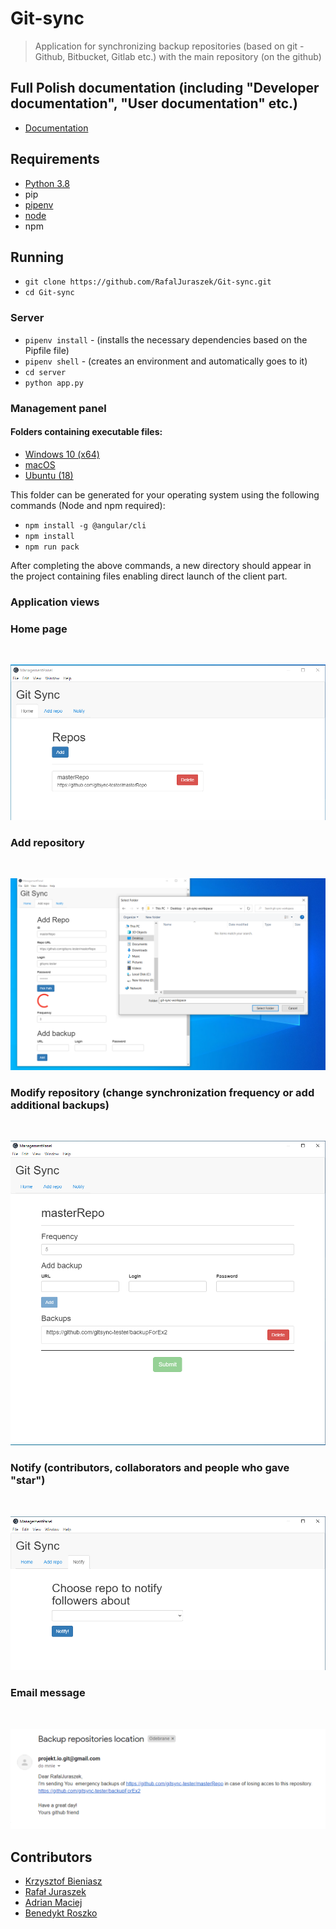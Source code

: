 # Git-sync
> Application for synchronizing backup repositories (based on git - Github, Bitbucket, Gitlab etc.) with the main repository (on the github)

## Full Polish documentation (including "Developer documentation", "User documentation" etc.)
* [Documentation](https://rafaljuraszek.github.io/Git-sync/documentation.pdf)
 
## Requirements
* [Python 3.8](https://www.python.org/downloads/)
* pip
* [pipenv](https://docs.python-guide.org/dev/virtualenvs/#installing-pipenv)
* [node](https://nodejs.org/en/download/)
* npm

## Running
* `git clone https://github.com/RafalJuraszek/Git-sync.git`
* `cd Git-sync`

### Server
* `pipenv install` - (installs the necessary dependencies based on the Pipfile file)
* `pipenv shell` - (creates an environment and automatically goes to it)
* `cd server`
* `python app.py`
### Management panel
#### Folders containing executable files:
* [Windows 10 (x64)](https://drive.google.com/file/d/1TAnPcomYw_2lBVPXJbAwzFK1YJpbFaIQ/view?usp=sharing)
* [macOS](https://drive.google.com/file/d/1btyLe4TVDgkOUJqjsyNE5VG3EAw2n3cm/view?usp=sharing)
* [Ubuntu (18)](https://drive.google.com/file/d/1Iy8Ghchl3x4hYE0HGabsGkm-UH2XjClO/view?fbclid=IwAR34zHpk-ciAWrx1l9mdEgrMKZcCvVHYMCfBsD9Mu0WnMfWvZONyHy2O0T0)

This folder can be generated for your operating system using the following commands (Node and npm required):
* `npm install -g @angular/cli`
* `npm install`
* `npm run pack`

After completing the above commands, a new directory should appear in the project containing files enabling direct launch of the client part.

### Application views
### Home page
<br/>

![Imag1](pictures/home.PNG)

### Add repository
<br/>

![Imag2](pictures/add-repo.PNG)

### Modify repository (change synchronization frequency or add additional backups)
<br/>

![Image3](pictures/modify_repo.PNG)
### Notify (contributors, collaborators and people who gave "star")
<br/>

![Image4](pictures/notify.PNG)

### Email message
<br/>

![Image5](pictures/backup_info.PNG)

## Contributors

* [Krzysztof Bieniasz](https://github.com/kbieniasz)
* [Rafał Juraszek](http://github.com/RafalJuraszek)
* [Adrian Maciej](https://github.com/Roshoy)
* [Benedykt Roszko](https://github.com/benroszko)
